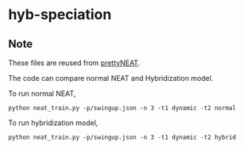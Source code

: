 # hyb-speciation

## Note
These files are reused from [prettyNEAT](https://github.com/google/brain-tokyo-workshop/tree/master/WANNRelease/prettyNEAT). 

The code can compare normal NEAT and Hybridization model. 

To run normal NEAT, 
```
python neat_train.py -p/swingup.json -n 3 -t1 dynamic -t2 normal
```

To run hybridization model, 
```
python neat_train.py -p/swingup.json -n 3 -t1 dynamic -t2 hybrid
```
